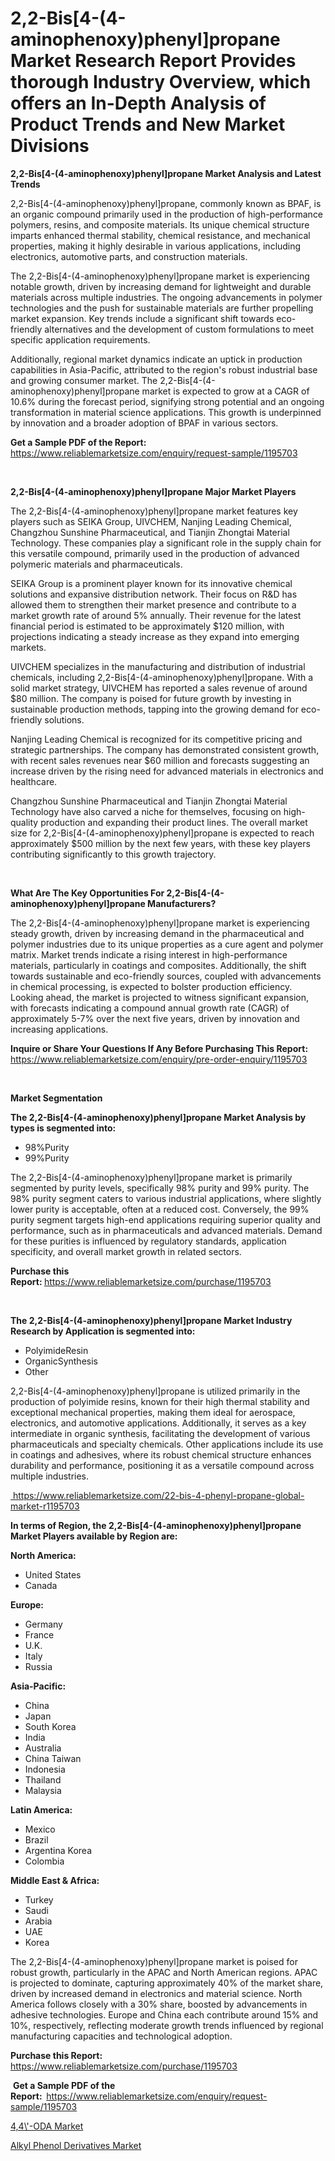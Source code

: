 <p><h1>2,2-Bis[4-(4-aminophenoxy)phenyl]propane Market Research Report Provides thorough Industry Overview, which offers an In-Depth Analysis of Product Trends and New Market Divisions</h1></p><p><strong>2,2-Bis[4-(4-aminophenoxy)phenyl]propane Market Analysis and Latest Trends</strong></p>
<p><p>2,2-Bis[4-(4-aminophenoxy)phenyl]propane, commonly known as BPAF, is an organic compound primarily used in the production of high-performance polymers, resins, and composite materials. Its unique chemical structure imparts enhanced thermal stability, chemical resistance, and mechanical properties, making it highly desirable in various applications, including electronics, automotive parts, and construction materials.</p><p>The 2,2-Bis[4-(4-aminophenoxy)phenyl]propane market is experiencing notable growth, driven by increasing demand for lightweight and durable materials across multiple industries. The ongoing advancements in polymer technologies and the push for sustainable materials are further propelling market expansion. Key trends include a significant shift towards eco-friendly alternatives and the development of custom formulations to meet specific application requirements.</p><p>Additionally, regional market dynamics indicate an uptick in production capabilities in Asia-Pacific, attributed to the region's robust industrial base and growing consumer market. The 2,2-Bis[4-(4-aminophenoxy)phenyl]propane market is expected to grow at a CAGR of 10.6% during the forecast period, signifying strong potential and an ongoing transformation in material science applications. This growth is underpinned by innovation and a broader adoption of BPAF in various sectors.</p></p>
<p><strong>Get a Sample PDF of the Report:&nbsp;</strong> <a href="https://www.reliablemarketsize.com/enquiry/request-sample/1195703?utm_campaign=2041&utm_medium=2&utm_source=Github&utm_content=ia&utm_term=22032025&utm_id=22-bis4-4-aminophenoxyphenylpropane">https://www.reliablemarketsize.com/enquiry/request-sample/1195703</a></p>
<p>&nbsp;</p>
<p><strong>2,2-Bis[4-(4-aminophenoxy)phenyl]propane Major Market Players</strong></p>
<p><p>The 2,2-Bis[4-(4-aminophenoxy)phenyl]propane market features key players such as SEIKA Group, UIVCHEM, Nanjing Leading Chemical, Changzhou Sunshine Pharmaceutical, and Tianjin Zhongtai Material Technology. These companies play a significant role in the supply chain for this versatile compound, primarily used in the production of advanced polymeric materials and pharmaceuticals.</p><p>SEIKA Group is a prominent player known for its innovative chemical solutions and expansive distribution network. Their focus on R&D has allowed them to strengthen their market presence and contribute to a market growth rate of around 5% annually. Their revenue for the latest financial period is estimated to be approximately $120 million, with projections indicating a steady increase as they expand into emerging markets.</p><p>UIVCHEM specializes in the manufacturing and distribution of industrial chemicals, including 2,2-Bis[4-(4-aminophenoxy)phenyl]propane. With a solid market strategy, UIVCHEM has reported a sales revenue of around $80 million. The company is poised for future growth by investing in sustainable production methods, tapping into the growing demand for eco-friendly solutions.</p><p>Nanjing Leading Chemical is recognized for its competitive pricing and strategic partnerships. The company has demonstrated consistent growth, with recent sales revenues near $60 million and forecasts suggesting an increase driven by the rising need for advanced materials in electronics and healthcare.</p><p>Changzhou Sunshine Pharmaceutical and Tianjin Zhongtai Material Technology have also carved a niche for themselves, focusing on high-quality production and expanding their product lines. The overall market size for 2,2-Bis[4-(4-aminophenoxy)phenyl]propane is expected to reach approximately $500 million by the next few years, with these key players contributing significantly to this growth trajectory.</p></p>
<p>&nbsp;</p>
<p><strong>What Are The Key Opportunities For 2,2-Bis[4-(4-aminophenoxy)phenyl]propane Manufacturers?</strong></p>
<p><p>The 2,2-Bis[4-(4-aminophenoxy)phenyl]propane market is experiencing steady growth, driven by increasing demand in the pharmaceutical and polymer industries due to its unique properties as a cure agent and polymer matrix. Market trends indicate a rising interest in high-performance materials, particularly in coatings and composites. Additionally, the shift towards sustainable and eco-friendly sources, coupled with advancements in chemical processing, is expected to bolster production efficiency. Looking ahead, the market is projected to witness significant expansion, with forecasts indicating a compound annual growth rate (CAGR) of approximately 5-7% over the next five years, driven by innovation and increasing applications.</p></p>
<p><strong>Inquire or Share Your Questions If Any Before Purchasing This Report:</strong> <a href="https://www.reliablemarketsize.com/enquiry/pre-order-enquiry/1195703?utm_campaign=2041&utm_medium=2&utm_source=Github&utm_content=ia&utm_term=22032025&utm_id=22-bis4-4-aminophenoxyphenylpropane">https://www.reliablemarketsize.com/enquiry/pre-order-enquiry/1195703</a></p>
<p>&nbsp;</p>
<p><strong>Market Segmentation</strong></p>
<p><strong>The 2,2-Bis[4-(4-aminophenoxy)phenyl]propane Market Analysis by types is segmented into:</strong></p>
<p><ul><li>98%Purity</li><li>99%Purity</li></ul></p>
<p><p>The 2,2-Bis[4-(4-aminophenoxy)phenyl]propane market is primarily segmented by purity levels, specifically 98% purity and 99% purity. The 98% purity segment caters to various industrial applications, where slightly lower purity is acceptable, often at a reduced cost. Conversely, the 99% purity segment targets high-end applications requiring superior quality and performance, such as in pharmaceuticals and advanced materials. Demand for these purities is influenced by regulatory standards, application specificity, and overall market growth in related sectors.</p></p>
<p><strong>Purchase this Report:&nbsp;</strong><a href="https://www.reliablemarketsize.com/purchase/1195703?utm_campaign=2041&utm_medium=2&utm_source=Github&utm_content=ia&utm_term=22032025&utm_id=22-bis4-4-aminophenoxyphenylpropane">https://www.reliablemarketsize.com/purchase/1195703</a></p>
<p>&nbsp;</p>
<p><strong>The 2,2-Bis[4-(4-aminophenoxy)phenyl]propane Market Industry Research by Application is segmented into:</strong></p>
<p><ul><li>PolyimideResin</li><li>OrganicSynthesis</li><li>Other</li></ul></p>
<p><p>2,2-Bis[4-(4-aminophenoxy)phenyl]propane is utilized primarily in the production of polyimide resins, known for their high thermal stability and exceptional mechanical properties, making them ideal for aerospace, electronics, and automotive applications. Additionally, it serves as a key intermediate in organic synthesis, facilitating the development of various pharmaceuticals and specialty chemicals. Other applications include its use in coatings and adhesives, where its robust chemical structure enhances durability and performance, positioning it as a versatile compound across multiple industries.</p></p>
<p><a href="https://www.reliablemarketsize.com/22-bis-4-phenyl-propane-global-market-r1195703?utm_campaign=2041&utm_medium=2&utm_source=Github&utm_content=ia&utm_term=22032025&utm_id=22-bis4-4-aminophenoxyphenylpropane">&nbsp;https://www.reliablemarketsize.com/22-bis-4-phenyl-propane-global-market-r1195703</a></p>
<p><strong>In terms of Region, the 2,2-Bis[4-(4-aminophenoxy)phenyl]propane Market Players available by Region are:</strong></p>
<p>
    <p> <strong> North America: </strong>
        <ul>
            <li>United States</li>
            <li>Canada</li>
        </ul>
        </p> 
    <p> <strong> Europe: </strong>
        <ul>
            <li>Germany</li>
            <li>France</li>
            <li>U.K.</li>
            <li>Italy</li>
            <li>Russia</li>
        </ul>
        </p> 
    <p> <strong> Asia-Pacific: </strong>
        <ul>
            <li>China</li>
            <li>Japan</li>
            <li>South Korea</li>
            <li>India</li>
            <li>Australia</li>
            <li>China Taiwan</li>
            <li>Indonesia</li>
            <li>Thailand</li>
            <li>Malaysia</li>
        </ul>
        </p> 
    <p> <strong> Latin America: </strong>
        <ul>
            <li>Mexico</li>
            <li>Brazil</li>
            <li>Argentina Korea</li>
            <li>Colombia</li>
        </ul>
        </p> 
    <p> <strong> Middle East & Africa: </strong>
        <ul>
            <li>Turkey</li>
            <li>Saudi</li>
            <li>Arabia</li>
            <li>UAE</li>
            <li>Korea</li>
        </ul>
    </p>
    </p>
<p><p>The 2,2-Bis[4-(4-aminophenoxy)phenyl]propane market is poised for robust growth, particularly in the APAC and North American regions. APAC is projected to dominate, capturing approximately 40% of the market share, driven by increased demand in electronics and material science. North America follows closely with a 30% share, boosted by advancements in adhesive technologies. Europe and China each contribute around 15% and 10%, respectively, reflecting moderate growth trends influenced by regional manufacturing capacities and technological adoption.</p></p>
<p><strong>Purchase this Report: </strong><a href="https://www.reliablemarketsize.com/purchase/1195703?utm_campaign=2041&utm_medium=2&utm_source=Github&utm_content=ia&utm_term=22032025&utm_id=22-bis4-4-aminophenoxyphenylpropane">https://www.reliablemarketsize.com/purchase/1195703</a></p>
<p>&nbsp;<strong>Get a Sample PDF of the Report:&nbsp;&nbsp;</strong><a href="https://www.reliablemarketsize.com/enquiry/request-sample/1195703?utm_campaign=2041&utm_medium=2&utm_source=Github&utm_content=ia&utm_term=22032025&utm_id=22-bis4-4-aminophenoxyphenylpropane">https://www.reliablemarketsize.com/enquiry/request-sample/1195703</a></p>
<p><strong></strong></p>
<p><p><a href="https://github.com/irfadac/Market-Research-Report-List-5/blob/main/44-oda-market.md?utm_campaign=2041&utm_medium=2&utm_source=Github&utm_content=ia&utm_term=22032025&utm_id=22-bis4-4-aminophenoxyphenylpropane">4,4\'-ODA Market</a></p><p><a href="https://github.com/ashepherd82/Market-Research-Report-List-7/blob/main/alkyl-phenol-derivatives-market.md?utm_campaign=2041&utm_medium=2&utm_source=Github&utm_content=ia&utm_term=22032025&utm_id=22-bis4-4-aminophenoxyphenylpropane">Alkyl Phenol Derivatives Market</a></p></p>